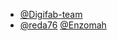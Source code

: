 - [@Digifab-team](https://github.com/Digifab-team)
- [@reda76](https://github.com/reda76)
  [@Enzomah](https://github.com/enzom-a)
